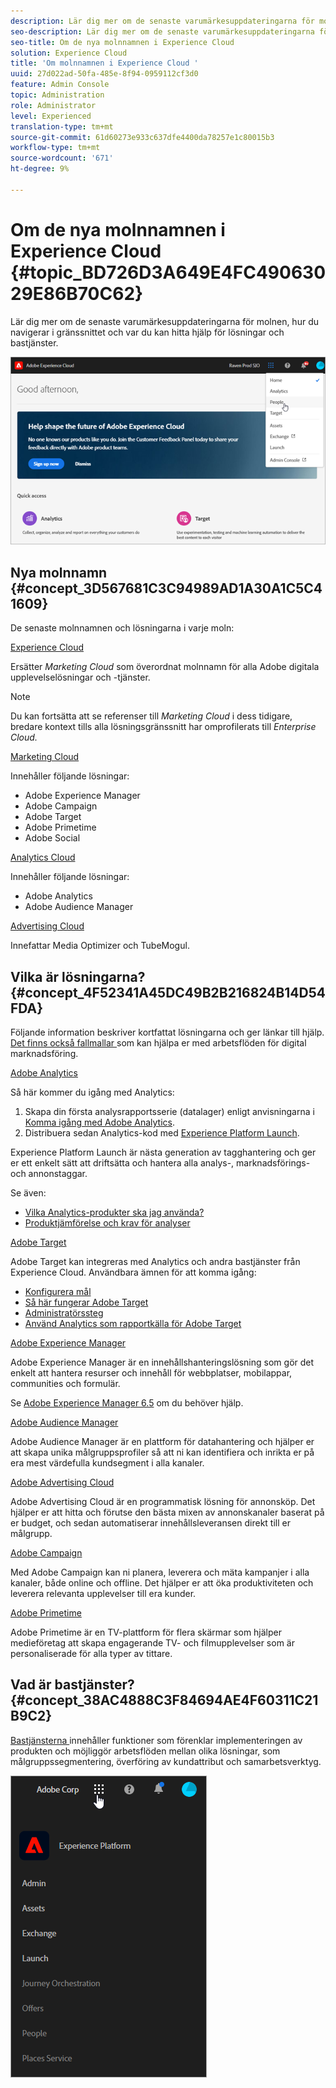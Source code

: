 ```yaml
---
description: Lär dig mer om de senaste varumärkesuppdateringarna för molnen, hur du navigerar i gränssnittet och var du kan hitta hjälp för lösningar och bastjänster.
seo-description: Lär dig mer om de senaste varumärkesuppdateringarna för molnen, hur du navigerar i gränssnittet och var du kan hitta hjälp för lösningar och bastjänster.
seo-title: Om de nya molnnamnen i Experience Cloud
solution: Experience Cloud
title: 'Om molnnamnen i Experience Cloud '
uuid: 27d022ad-50fa-485e-8f94-0959112cf3d0
feature: Admin Console
topic: Administration
role: Administrator
level: Experienced
translation-type: tm+mt
source-git-commit: 61d60273e933c637dfe4400da78257e1c80015b3
workflow-type: tm+mt
source-wordcount: '671'
ht-degree: 9%

---
```



# Om de nya molnnamnen i Experience Cloud {#topic_BD726D3A649E4FC49063029E86B70C62}

Lär dig mer om de senaste varumärkesuppdateringarna för molnen, hur du navigerar i gränssnittet och var du kan hitta hjälp för lösningar och bastjänster.

![](assets/cloud-pulldown.png)

## Nya molnnamn {#concept_3D567681C3C94989AD1A30A1C5C41609}

De senaste molnnamnen och lösningarna i varje moln:

[Experience Cloud](https://www.adobe.com/experience-cloud.html?promoid=FZPQZ2HS&amp;mv=other)

Ersätter *Marketing Cloud* som överordnat molnnamn för alla Adobe digitala upplevelselösningar och -tjänster.

>[!NOTE]
>
>Du kan fortsätta att se referenser till *Marketing Cloud* i dess tidigare, bredare kontext tills alla lösningsgränssnitt har omprofilerats till *Enterprise Cloud.*

[Marketing Cloud](https://www.adobe.com/se/marketing-cloud.html)

Innehåller följande lösningar:

* Adobe Experience Manager
* Adobe Campaign
* Adobe Target
* Adobe Primetime
* Adobe Social

[Analytics Cloud](https://www.adobe.com/data-analytics-cloud.html)

Innehåller följande lösningar:

* Adobe Analytics
* Adobe Audience Manager

[Advertising Cloud](https://www.adobe.com/advertising-cloud.html)

Innefattar Media Optimizer och TubeMogul.

## Vilka är lösningarna? {#concept_4F52341A45DC49B2B216824B14D54FDA}

Följande information beskriver kortfattat lösningarna och ger länkar till hjälp. [Det finns också fallmallar ](https://helpx.adobe.com/marketing-cloud/how-to/use-cases.html) som kan hjälpa er med arbetsflöden för digital marknadsföring.

[Adobe Analytics](https://docs.adobe.com/content/help/sv-SE/analytics/landing/home.html)

Så här kommer du igång med Analytics:

1. Skapa din första analysrapportsserie (datalager) enligt anvisningarna i [Komma igång med Adobe Analytics](https://docs.adobe.com/content/help/en/analytics/analyze/analysis-workspace/home.html).
1. Distribuera sedan Analytics-kod med [Experience Platform Launch](https://docs.adobe.com/content/help/en/launch/using/intro/get-started/quick-start.html).

Experience Platform Launch är nästa generation av tagghantering och ger er ett enkelt sätt att driftsätta och hantera alla analys-, marknadsförings- och annonstaggar.

Se även:

* [Vilka Analytics-produkter ska jag använda?](https://docs.adobe.com/content/help/en/analytics/admin/admin-overview/which-analytics-tool.html)
* [Produktjämförelse och krav för analyser](https://docs.adobe.com/content/help/en/analytics/admin/admin-overview/analytics-product-comparison.html)

[Adobe Target](https://docs.adobe.com/content/help/en/target/using/target-home.html)

Adobe Target kan integreras med Analytics och andra bastjänster från Experience Cloud. Användbara ämnen för att komma igång:

* [Konfigurera mål](https://docs.adobe.com/content/help/en/target/using/administer/administrating-target.html)
* [Så här fungerar Adobe Target](https://docs.adobe.com/content/help/en/target/using/introduction/how-target-works.html)
* [Administratörssteg](https://docs.adobe.com/content/help/en/target/using/administer/start-target.html)
* [Använd Analytics som rapportkälla för Adobe Target](https://docs.adobe.com/content/help/sv-SE/target/using/integrate/a4t/a4t.html)

[Adobe Experience Manager](https://helpx.adobe.com/se/support/experience-manager/6-5.html)

Adobe Experience Manager är en innehållshanteringslösning som gör det enkelt att hantera resurser och innehåll för webbplatser, mobilappar, communities och formulär.

Se [Adobe Experience Manager 6.5](https://helpx.adobe.com/support/experience-manager/6-5.html) om du behöver hjälp.

[Adobe Audience Manager](https://docs.adobe.com/content/help/en/audience-manager/user-guide/aam-home.html)

Adobe Audience Manager är en plattform för datahantering och hjälper er att skapa unika målgruppsprofiler så att ni kan identifiera och inrikta er på era mest värdefulla kundsegment i alla kanaler.

[Adobe Advertising Cloud](https://docs.adobe.com/content/help/en/release-notes/experience-cloud/current.html#adcloud)

Adobe Advertising Cloud är en programmatisk lösning för annonsköp. Det hjälper er att hitta och förutse den bästa mixen av annonskanaler baserat på er budget, och sedan automatiserar innehållsleveransen direkt till er målgrupp.

[Adobe Campaign](https://docs.adobe.com/content/help/en/campaign-standard/using/getting-started/about-adobe-campaign/campaign-orchestration.html)

Med Adobe Campaign kan ni planera, leverera och mäta kampanjer i alla kanaler, både online och offline. Det hjälper er att öka produktiviteten och leverera relevanta upplevelser till era kunder.

[Adobe Primetime](https://help.adobe.com/en_US/primetime/)

Adobe Primetime är en TV-plattform för flera skärmar som hjälper medieföretag att skapa engagerande TV- och filmupplevelser som är personaliserade för alla typer av tittare.

## Vad är bastjänster? {#concept_38AC4888C3F84694AE4F60311C21B9C2}

[Bastjänsterna ](https://docs.adobe.com/content/help/en/core-services/interface/about-core-services/core-services-landing.html) innehåller funktioner som förenklar implementeringen av produkten och möjliggör arbetsflöden mellan olika lösningar, som målgruppssegmentering, överföring av kundattribut och samarbetsverktyg.

![](assets/core-services.png)
